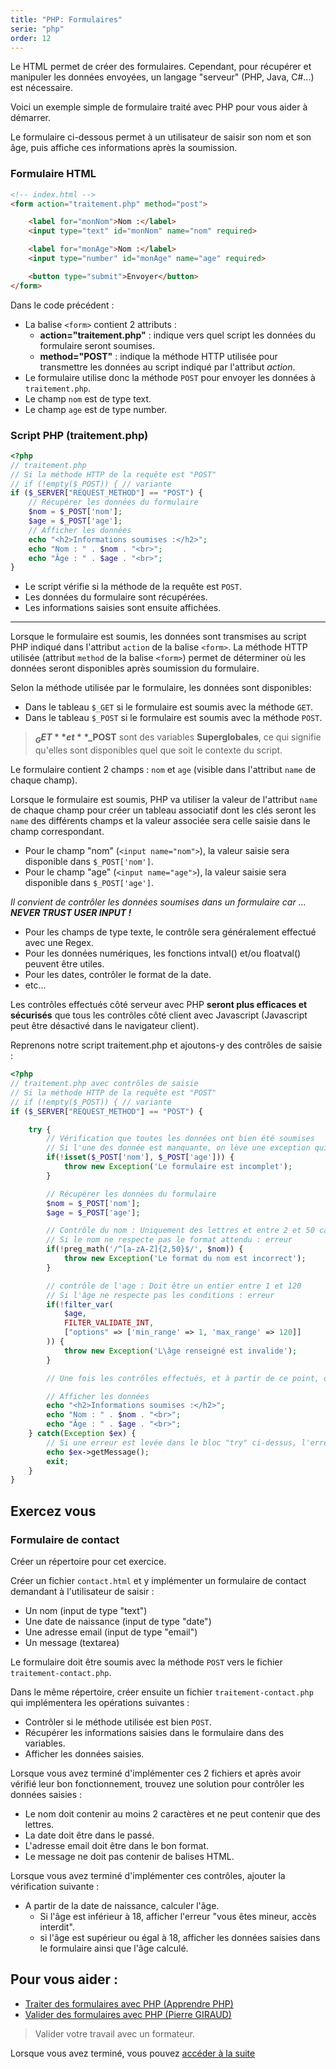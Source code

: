```yaml
---
title: "PHP: Formulaires"
serie: "php"
order: 12
---
```


Le HTML permet de créer des formulaires. Cependant, pour récupérer et manipuler les données envoyées, un langage "serveur" (PHP, Java, C#...) est nécessaire. 

Voici un exemple simple de formulaire traité avec PHP pour vous aider à démarrer. 

Le formulaire ci-dessous permet à un utilisateur de saisir son nom et son âge, puis affiche ces informations après la soumission.

### Formulaire HTML

```html
<!-- index.html -->
<form action="traitement.php" method="post">

    <label for="monNom">Nom :</label> 
    <input type="text" id="monNom" name="nom" required> 

    <label for="monAge">Nom :</label> 
    <input type="number" id="monAge" name="age" required>    

    <button type="submit">Envoyer</button>
</form>
```

Dans le code précédent : 

- La balise `<form>` contient 2 attributs : 
    - **action="traitement.php"** : indique vers quel script les données du formulaire seront soumises. 
    - **method="POST"** : indique la méthode HTTP utilisée pour transmettre les données au script indiqué par l'attribut *action*.
- Le formulaire utilise donc la méthode `POST` pour envoyer les données à `traitement.php`.
- Le champ `nom` est de type text.
- Le champ `age` est de type number.

### Script PHP (traitement.php)

```php
<?php
// traitement.php
// Si la méthode HTTP de la requête est "POST"
// if (!empty($_POST)) { // variante
if ($_SERVER["REQUEST_METHOD"] == "POST") {
    // Récupérer les données du formulaire
    $nom = $_POST['nom'];
    $age = $_POST['age'];
    // Afficher les données
    echo "<h2>Informations soumises :</h2>";
    echo "Nom : " . $nom . "<br>";
    echo "Âge : " . $age . "<br>";
}
```

- Le script vérifie si la méthode de la requête est `POST`.
- Les données du formulaire sont récupérées.
- Les informations saisies sont ensuite affichées.

--- 

Lorsque le formulaire est soumis, les données sont transmises au script PHP indiqué dans l'attribut `action` de la balise `<form>`.
La méthode HTTP utilisée (attribut `method` de la balise `<form>`) permet de déterminer où les données seront disponibles après soumission du formulaire.

Selon la méthode utilisée par le formulaire, les données sont disponibles: 
- Dans le tableau `$_GET` si le formulaire est soumis avec la méthode `GET`.
- Dans le tableau `$_POST` si le formulaire est soumis avec la méthode `POST`.

> **$_GET** et **$_POST** sont des variables **Superglobales**, ce qui signifie qu'elles sont disponibles quel que soit le contexte du script.

Le formulaire contient 2 champs : `nom` et `age` (visible dans l'attribut `name` de chaque champ). 

Lorsque le formulaire est soumis, PHP va utiliser la valeur de l'attribut `name` de chaque champ pour créer un tableau associatif dont les clés seront les `name` des différents champs et la valeur associée sera celle saisie dans le champ correspondant.

- Pour le champ "nom" (`<input name="nom">`), la valeur saisie sera disponible dans `$_POST['nom']`.
- Pour le champ "age" (`<input name="age">`), la valeur saisie sera disponible dans `$_POST['age']`.

*Il convient de contrôler les données soumises dans un formulaire car ... **NEVER TRUST USER INPUT !***

- Pour les champs de type texte, le contrôle sera généralement effectué avec une Regex.
- Pour les données numériques, les fonctions intval() et/ou floatval() peuvent être utiles.
- Pour les dates, contrôler le format de la date.
- etc...

Les contrôles effectués côté serveur avec PHP **seront plus efficaces et sécurisés** que tous les contrôles côté client avec Javascript (Javascript peut être désactivé dans le navigateur client).

Reprenons notre script traitement.php et ajoutons-y des contrôles de saisie : 

```php
<?php
// traitement.php avec contrôles de saisie
// Si la méthode HTTP de la requête est "POST"
// if (!empty($_POST)) { // variante
if ($_SERVER["REQUEST_METHOD"] == "POST") {

    try {
        // Vérification que toutes les données ont bien été soumises
        // Si l'une des donnée est manquante, on lève une exception qui sera attrapée dans le bloc "catch"
        if(!isset($_POST['nom'], $_POST['age'])) {
            throw new Exception('Le formulaire est incomplet');
        }

        // Récupérer les données du formulaire
        $nom = $_POST['nom'];
        $age = $_POST['age'];

        // Contrôle du nom : Uniquement des lettres et entre 2 et 50 caractères
        // Si le nom ne respecte pas le format attendu : erreur
        if(!preg_math('/^[a-zA-Z]{2,50}$/', $nom)) {
            throw new Exception('Le format du nom est incorrect');
        }

        // contrôle de l'age : Doit être un entier entre 1 et 120
        // Si l'âge ne respecte pas les conditions : erreur
        if(!filter_var(
            $age, 
            FILTER_VALIDATE_INT, 
            ["options" => ['min_range' => 1, 'max_range' => 120]]
        )) {
            throw new Exception('L\âge renseigné est invalide');
        }

        // Une fois les contrôles effectués, et à partir de ce point, on considère les données valides. Nous pouvons donc les exploiter.

        // Afficher les données
        echo "<h2>Informations soumises :</h2>";
        echo "Nom : " . $nom . "<br>";
        echo "Âge : " . $age . "<br>";
    } catch(Exception $ex) {
        // Si une erreur est levée dans le bloc "try" ci-dessus, l'erreur correspondante est affichée et le script s'arrête
        echo $ex->getMessage();
        exit;
    }    
}
```

## Exercez vous

### Formulaire de contact

Créer un répertoire pour cet exercice.

Créer un fichier `contact.html` et y implémenter un formulaire de contact demandant à l'utilisateur de saisir : 

- Un nom (input de type "text")
- Une date de naissance (input de type "date")
- Une adresse email (input de type "email")
- Un message (textarea)

Le formulaire doit être soumis avec la méthode `POST` vers le fichier `traitement-contact.php`.

Dans le même répertoire, créer ensuite un fichier `traitement-contact.php` qui implémentera les opérations suivantes :

- Contrôler si le méthode utilisée est bien `POST`.
- Récupérer les informations saisies dans le formulaire dans des variables.
- Afficher les données saisies.

Lorsque vous avez terminé d'implémenter ces 2 fichiers et après avoir vérifié leur bon fonctionnement, trouvez une solution pour contrôler les données saisies :

- Le nom doit contenir au moins 2 caractères et ne peut contenir que des lettres.
- La date doit être dans le passé.
- L'adresse email doit être dans le bon format.
- Le message ne doit pas contenir de balises HTML.

Lorsque vous avez terminé d'implémenter ces contrôles, ajouter la vérification suivante :

- A partir de la date de naissance, calculer l'âge.
    - Si l'âge est inférieur à 18, afficher l'erreur "vous êtes mineur, accès interdit".
    - si l'âge est supérieur ou égal à 18, afficher les données saisies dans le formulaire ainsi que l'âge calculé.

## Pour vous aider : 

- [Traiter des formulaires avec PHP (Apprendre PHP)](https://www.apprendre-php.com/tutoriels/tutoriel-12-traitement-des-formulaires-avec-get-et-post.html)
- [Valider des formulaires avec PHP (Pierre GIRAUD)](https://www.pierre-giraud.com/php-mysql-apprendre-coder-cours/securiser-valider-formulaire/)


> Valider votre travail avec un formateur.

Lorsque vous avez terminé, vous pouvez [accéder à la suite](./formulaires-intro-correction)